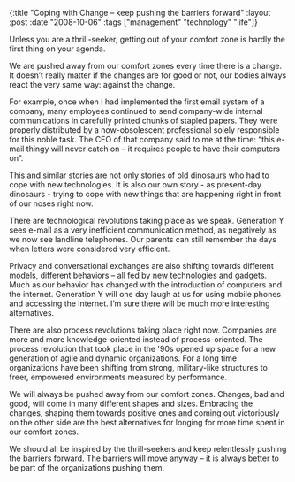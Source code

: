 {:title  "Coping with Change – keep pushing the barriers forward"
 :layout :post
 :date   "2008-10-06"
 :tags   ["management" "technology" "life"]}

Unless you are a thrill-seeker, getting out of your comfort zone is hardly the first thing on your agenda.

We are pushed away from our comfort zones every time there is a change. It doesn’t really matter if the changes are for good or not, our bodies always react the very same way: against the change.

For example, once when I had implemented the first email system of a company, many employees continued to send company-wide internal communications in carefully printed chunks of stapled papers. They were properly distributed by a now-obsolescent professional solely responsible for this noble task. The CEO of that company said to me at the time: “this e-mail thingy will never catch on – it requires people to have their computers on”.

This and similar stories are not only stories of old dinosaurs who had to cope with new technologies. It is also our own story - as present-day dinosaurs - trying to cope with new things that are happening right in front of our noses right now.

There are technological revolutions taking place as we speak. Generation Y sees e-mail as a very inefficient communication method, as negatively as we now see landline telephones. Our parents can still remember the days when letters were considered very efficient.

Privacy and conversational exchanges are also shifting towards different models, different behaviors – all fed by new technologies and gadgets. Much as our behavior has changed with the introduction of computers and the internet. Generation Y will one day laugh at us for using mobile phones and accessing the internet. I’m sure there will be much more interesting alternatives.

There are also process revolutions taking place right now. Companies are more and more knowledge-oriented instead of process-oriented. The process revolution that took place in the '90s opened up space for a new generation of agile and dynamic organizations. For a long time organizations have been shifting from strong, military-like structures to freer, empowered environments measured by performance.

We will always be pushed away from our comfort zones. Changes, bad and good, will come in many different shapes and sizes. Embracing the changes, shaping them towards positive ones and coming out victoriously on the other side are the best alternatives for longing for more time spent in our comfort zones.

We should all be inspired by the thrill-seekers and keep relentlessly pushing the barriers forward. The barriers will move anyway – it is always better to be part of the organizations pushing them.
